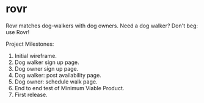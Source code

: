 # rovr
Rovr matches dog-walkers with dog owners.  Need a dog walker?  Don't beg: use Rovr!

Project Milestones:

1.  Initial wireframe.
2.  Dog walker sign up page.
3.  Dog owner sign up page.
4.  Dog walker: post availability page.
5.  Dog owner: schedule walk page.
6.  End to end test of Minimum Viable Product.
7.  First release.

